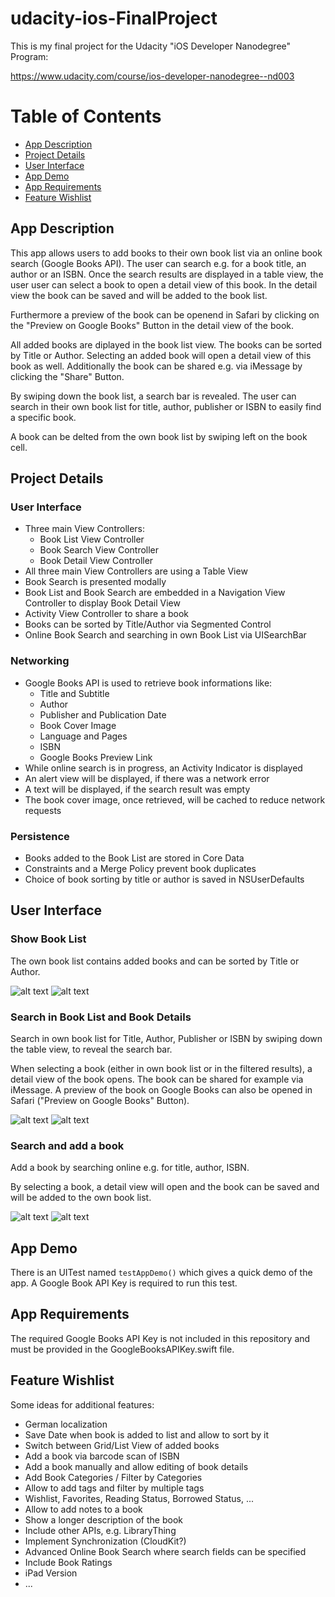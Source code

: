 # udacity-ios-FinalProject

This is my final project for the Udacity "iOS Developer Nanodegree" Program:

https://www.udacity.com/course/ios-developer-nanodegree--nd003

# Table of Contents
* [App Description](#description)<br />
* [Project Details](#projectdetails)<br />
* [User Interface](#ui)<br />
* [App Demo](#demo)<br />
* [App Requirements](#appreq)<br />
* [Feature Wishlist](#features)

<a name="description">

## App Description

This app allows users to add books to their own book list via an online book search (Google Books API). The user can search 
e.g. for a book title, an author or an ISBN. Once the search results are displayed in a table view, the user user can select 
a book to open a detail view of this book. In the detail view the book can be saved and will be added to the book list. 

Furthermore a preview of the book can be openend in Safari by clicking on the "Preview on Google Books" Button in the detail 
view of the book.

All added books are diplayed in the book list view. The books can be sorted by Title or Author. Selecting an added book will 
open a detail view of this book as well. Additionally the book can be shared e.g. via iMessage by clicking the "Share" Button. 

By swiping down the book list, a search bar is revealed. The user can search in their own book list for title, author, 
publisher or ISBN to easily find a specific book.

A book can be delted from the own book list by swiping left on the book cell.

<a name="projectdetails">

## Project Details

### User Interface

* Three main View Controllers:
  - Book List View Controller
  - Book Search View Controller
  - Book Detail View Controller
* All three main View Controllers are using a Table View
* Book Search is presented modally
* Book List and Book Search are embedded in a Navigation View Controller to display Book Detail View
* Activity View Controller to share a book
* Books can be sorted by Title/Author via Segmented Control
* Online Book Search and searching in own Book List via UISearchBar

### Networking

* Google Books API is used to retrieve book informations like:
  - Title and Subtitle
  - Author
  - Publisher and Publication Date
  - Book Cover Image
  - Language and Pages
  - ISBN
  - Google Books Preview Link
* While online search is in progress, an Activity Indicator is displayed
* An alert view will be displayed, if there was a network error
* A text will be displayed, if the search result was empty
* The book cover image, once retrieved, will be cached to reduce network requests

### Persistence

* Books added to the Book List are stored in Core Data
* Constraints and a Merge Policy prevent book duplicates
* Choice of book sorting by title or author is saved in NSUserDefaults

<a name="ui">

## User Interface

### Show Book List 

The own book list contains added books and can be sorted by Title or Author.

![alt text](Screenshots/BookListSortedByTitle.png "Book List Title")
![alt text](Screenshots/BookListSortedByAuthor.png "Book List Author")

### Search in Book List and Book Details

Search in own book list for Title, Author, Publisher or ISBN by swiping down the table view, to reveal the search bar.

When selecting a book (either in own book list or in the filtered results), a detail view of the book opens. 
The book can be shared for example via iMessage. A preview of the book on Google Books can also be opened in Safari 
("Preview on Google Books" Button). 

![alt text](Screenshots/BookListFilteredBySearch.png "Search Book List")
![alt text](Screenshots/BookDetailsShare.png "Book Details and Share")

### Search and add a book

Add a book by searching online e.g. for title, author, ISBN. 

By selecting a book, a detail view will open and the book can be saved and will be added to the own book list.

![alt text](Screenshots/BookOnlineSearch.png "Book Online Search")
![alt text](Screenshots/BookDetailsSave.png "Book Details and Save")

<a name="demo">

## App Demo

There is an UITest named `testAppDemo()` which gives a quick demo of the app. A Google Book API Key is required 
to run this test.

<a name="appreq">

## App Requirements

The required Google Books API Key is not included in this repository and must be provided 
in the GoogleBooksAPIKey.swift file.

<a name="features">

## Feature Wishlist

Some ideas for additional features:

* German localization
* Save Date when book is added to list and allow to sort by it
* Switch between Grid/List View of added books
* Add a book via barcode scan of ISBN 
* Add a book manually and allow editing of book details
* Add Book Categories / Filter by Categories
* Allow to add tags and filter by multiple tags
* Wishlist, Favorites, Reading Status, Borrowed Status, ...
* Allow to add notes to a book
* Show a longer description of the book
* Include other APIs, e.g. LibraryThing
* Implement Synchronization (CloudKit?)
* Advanced Online Book Search where search fields can be specified
* Include Book Ratings
* iPad Version
* ...
